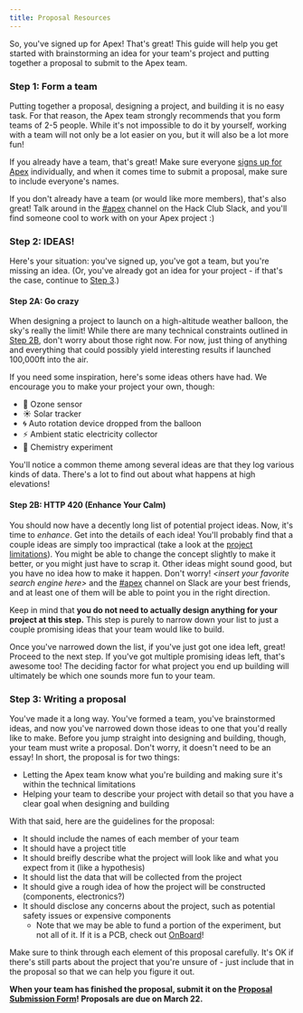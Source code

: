 ```yaml
---
title: Proposal Resources
---
```


So, you've signed up for Apex! That's great! This guide will help you get
started with brainstorming an idea for your team's project and putting together
a proposal to submit to the Apex team.

### Step 1: Form a team

Putting together a proposal, designing a project, and building it is no easy
task. For that reason, the Apex team strongly recommends that you form teams of
2-5 people. While it's not impossible to do it by yourself, working with a team
will not only be a lot easier on you, but it will also be a lot more fun!

If you already have a team, that's great! Make sure everyone
[signs up for Apex](signup)
individually, and when it comes time to submit a proposal, make sure to include
everyone's names.

If you don't already have a team (or would like more members), that's also
great! Talk around in the
[#apex](https://hackclub.slack.com/archives/C07GUTVD20G) channel on the Hack
Club Slack, and you'll find someone cool to work with on your Apex project :)

### Step 2: IDEAS!

Here's your situation: you've signed up, you've got a team, but you're missing
an idea. (Or, you've already got an idea for your project - if that's the case,
continue to [Step 3](#step-3-writing-a-proposal).)

#### Step 2A: Go crazy

When designing a project to launch on a high-altitude weather balloon, the sky's
really the limit! While there are many technical constraints outlined in
[Step 2B](#step-2b-http-420-enhance-your-calm), don't worry about those right
now. For now, just thing of anything and everything that could possibly yield
interesting results if launched 100,000ft into the air.

If you need some inspiration, here's some ideas others have had. We encourage
you to make your project your own, though:

- 🫧 Ozone sensor
- ☀️ Solar tracker
- 🌀 Auto rotation device dropped from the balloon
- ⚡️ Ambient static electricity collector
- 🧪 Chemistry experiment

You'll notice a common theme among several ideas are that they log various kinds
of data. There's a lot to find out about what happens at high elevations!

#### Step 2B: HTTP 420 (Enhance Your Calm)

You should now have a decently long list of potential project ideas. Now, it's
time to _enhance_. Get into the details of each idea! You'll probably find that
a couple ideas are simply too impractical (take a look at the
[project limitations](limitations)). You might be able to change the concept slightly to
make it better, or you might just have to scrap it. Other ideas might sound
good, but you have no idea how to make it happen. Don't worry! _\<insert your
favorite search engine here\>_ and the
[#apex](https://hackclub.slack.com/archives/C07GUTVD20G) channel on Slack are
your best friends, and at least one of them will be able to point you in the
right direction.

Keep in mind that **you do not need to actually design anything for your project
at this step.** This step is purely to narrow down your list to just a couple
promising ideas that your team would like to build.

Once you've narrowed down the list, if you've just got one idea left, great!
Proceed to the next step. If you've got multiple promising ideas left, that's
awesome too! The deciding factor for what project you end up building will
ultimately be which one sounds more fun to your team.

### Step 3: Writing a proposal

You've made it a long way. You've formed a team, you've brainstormed ideas, and
now you've narrowed down those ideas to one that you'd really like to make.
Before you jump straight into designing and building, though, your team must
write a proposal. Don't worry, it doesn't need to be an essay! In short, the
proposal is for two things:

- Letting the Apex team know what you're building and making sure it's within
  the technical limitations
- Helping your team to describe your project with detail so that you have a
  clear goal when designing and building

With that said, here are the guidelines for the proposal:

- It should include the names of each member of your team
- It should have a project title
- It should breifly describe what the project will look like and what you expect
  from it (like a hypothesis)
- It should list the data that will be collected from the project
- It should give a rough idea of how the project will be constructed
  (components, electronics?)
- It should disclose any concerns about the project, such as potential safety
  issues or expensive components
  - Note that we may be able to fund a portion of the experiment, but not all of
    it. If it is a PCB, check out [OnBoard](https://hackclub.com/onboard/)!

Make sure to think through each element of this proposal carefully. It's OK if
there's still parts about the project that you're unsure of - just include that
in the proposal so that we can help you figure it out.

<!--
TODO: add example proposal?
-->

**When your team has finished the proposal, submit it on the
[Proposal Submission Form](https://airtable.com/app7H902kTEPSGVDw/paghle5GsxnomNFPL/form)!
Proposals are due on March 22.**
